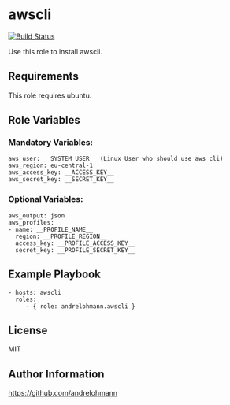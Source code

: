 awscli
====

[![Build Status](https://travis-ci.org/andrelohmann/ansible-role-awscli.svg?branch=master)](https://travis-ci.org/andrelohmann/ansible-role-awscli)

Use this role to install awscli.

Requirements
------------

This role requires ubuntu.

Role Variables
--------------

### Mandatory Variables:

    aws_user: __SYSTEM_USER__ (Linux User who should use aws cli)
    aws_region: eu-central-1
    aws_access_key: __ACCESS_KEY__
    aws_secret_key: __SECRET_KEY__

### Optional Variables:

    aws_output: json
    aws_profiles:
    - name: __PROFILE_NAME__
      region: __PROFILE_REGION__
      access_key: __PROFILE_ACCESS_KEY__
      secret_key: __PROFILE_SECRET_KEY__


Example Playbook
----------------

    - hosts: awscli
      roles:
         - { role: andrelohmann.awscli }

License
-------

MIT

Author Information
------------------

https://github.com/andrelohmann

